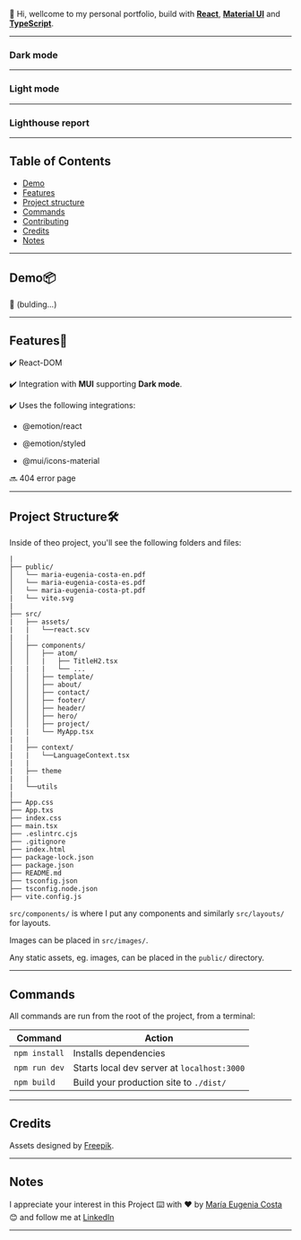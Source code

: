 💫 Hi, wellcome to my personal portfolio, build with [**React**](https://react.dev/), [**Material UI**](https://mui.com/) and [**TypeScript**](https://www.typescriptlang.org/).

---

### Dark mode

---

### Light mode

---

### Lighthouse report

---

## Table of Contents

- [Demo](#demo📦)
- [Features](#features📢)
- [Project structure](#project-structure🛠️)
- [Commands](#commands)
- [Contributing](#contributing)
- [Credits](#credits)
- [Notes](#notes)

---

## Demo📦

📌 (bulding...)

---

## Features📢

✔️ React-DOM

✔️ Integration with **MUI** supporting **Dark mode**.

✔️ Uses the following integrations:

- @emotion/react

- @emotion/styled

- @mui/icons-material
  
🔜 404 error page

---

## Project Structure🛠️

Inside of theo project, you'll see the following folders and files:

```
|
├── public/
│   └── maria-eugenia-costa-en.pdf
│   └── maria-eugenia-costa-es.pdf
│   └── maria-eugenia-costa-pt.pdf
|   └── vite.svg
|   
├── src/
|   ├── assets/
|   |   └──react.scv
|   |
│   ├── components/
│   │   ├── atom/
│   │   |   ├── TitleH2.tsx
|   |   |   └── ...
│   │   ├── template/
│   │   ├── about/
│   │   ├── contact/
│   │   ├── footer/
│   │   ├── header/
│   │   ├── hero/
│   │   ├── project/
|   |   └── MyApp.tsx
|   |
|   ├── context/
|   |   └──LanguageContext.tsx
|   |
|   ├── theme
|   |
|   └──utils
|
├── App.css
├── App.txs
├── index.css
├── main.tsx
├── .eslintrc.cjs
├── .gitignore
├── index.html
├── package-lock.json
├── package.json
├── README.md
├── tsconfig.json
├── tsconfig.node.json
├── vite.config.js
```

`src/components/` is where I put any components and similarly `src/layouts/` for layouts.

Images can be placed in `src/images/`.

Any static assets, eg. images, can be placed in the `public/` directory.

---

## Commands

All commands are run from the root of the project, from a terminal:

| Command | Action |
| ------- | ------ |
| `npm install`  | Installs dependencies |
| `npm run dev`  | Starts local dev server at `localhost:3000` |
| `npm build`    | Build your production site to `./dist/`     |                     

---

## Credits

Assets designed by [Freepik](www.freepik.com).

---

## Notes

I appreciate your interest in this Project ⌨️ with ❤️ by [María Eugenia Costa](https://github.com/eugenia1984) 😊 and follow me at [LinkedIn](http://www.linkedin.com/in/maríaeugeniacosta)

---
